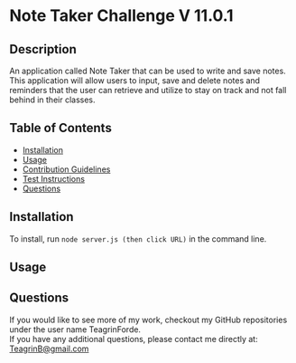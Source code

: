 # Note Taker Challenge V 11.0.1

  ## Description

  An application called Note Taker that can be used to write and save notes. This application will allow users to input, save and delete notes and reminders that the user can retrieve and utilize to stay on track and not fall behind in their classes.

  ## Table of Contents

  - [Installation](#installation)
  - [Usage](#usage)
  - [Contribution Guidelines](#guidelines)
  - [Test Instructions](#test)
  - [Questions](#userName)

  ## Installation

  To install, run ```node server.js (then click URL)``` in the command line. 

  ## Usage

  

  ## Questions
  If you would like to see more of my work, checkout my GitHub repositories under the user name TeagrinForde.
  <br>
  If you have any additional questions, please contact me directly at:  TeagrinB@gmail.com
